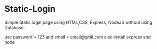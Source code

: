 # Static-Login
Simple Static login page using HTML,CSS, Express, NodeJS without using Database. 

use password = 123 and email = email@gmil.com
also install express and node 
